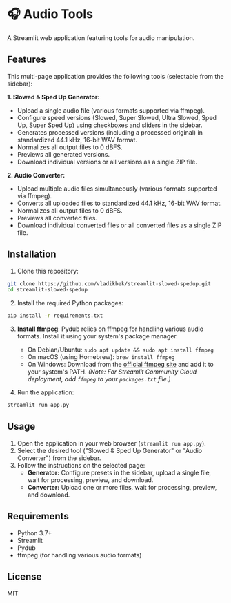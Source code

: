 # 🎧 Audio Tools

A Streamlit web application featuring tools for audio manipulation.

## Features

This multi-page application provides the following tools (selectable from the sidebar):

**1. Slowed & Sped Up Generator:**
- Upload a single audio file (various formats supported via ffmpeg).
- Configure speed versions (Slowed, Super Slowed, Ultra Slowed, Sped Up, Super Sped Up) using checkboxes and sliders in the sidebar.
- Generates processed versions (including a processed original) in standardized 44.1 kHz, 16-bit WAV format.
- Normalizes all output files to 0 dBFS.
- Previews all generated versions.
- Download individual versions or all versions as a single ZIP file.

**2. Audio Converter:**
- Upload multiple audio files simultaneously (various formats supported via ffmpeg).
- Converts all uploaded files to standardized 44.1 kHz, 16-bit WAV format.
- Normalizes all output files to 0 dBFS.
- Previews all converted files.
- Download individual converted files or all converted files as a single ZIP file.

## Installation

1. Clone this repository:
```bash
git clone https://github.com/vladikbek/streamlit-slowed-spedup.git
cd streamlit-slowed-spedup
```

2. Install the required Python packages:
```bash
pip install -r requirements.txt
```

3. **Install ffmpeg**: Pydub relies on ffmpeg for handling various audio formats. Install it using your system's package manager.
   - On Debian/Ubuntu: `sudo apt update && sudo apt install ffmpeg`
   - On macOS (using Homebrew): `brew install ffmpeg`
   - On Windows: Download from the [official ffmpeg site](https://ffmpeg.org/download.html) and add it to your system's PATH.
   *(Note: For Streamlit Community Cloud deployment, add `ffmpeg` to your `packages.txt` file.)*

4. Run the application:
```bash
streamlit run app.py
```

## Usage

1. Open the application in your web browser (`streamlit run app.py`).
2. Select the desired tool ("Slowed & Sped Up Generator" or "Audio Converter") from the sidebar.
3. Follow the instructions on the selected page:
    - **Generator:** Configure presets in the sidebar, upload a single file, wait for processing, preview, and download.
    - **Converter:** Upload one or more files, wait for processing, preview, and download.

## Requirements

- Python 3.7+
- Streamlit
- Pydub
- ffmpeg (for handling various audio formats)

## License

MIT 